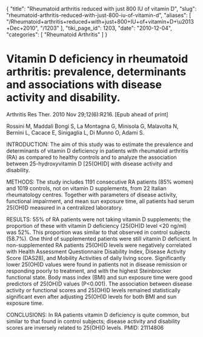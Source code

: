 {
  "title": "Rheumatoid arthritis reduced with just 800 IU of vitamin D",
  "slug": "rheumatoid-arthritis-reduced-with-just-800-iu-of-vitamin-d",
  "aliases": [
    "/Rheumatoid+arthritis+reduced+with+just+800+IU+of+vitamin+D+\u2013+Dec+2010",
    "/1203"
  ],
  "tiki_page_id": 1203,
  "date": "2010-12-04",
  "categories": [
    "Rheumatoid Arthritis"
  ]
}


# Vitamin D deficiency in rheumatoid arthritis: prevalence, determinants and associations with disease activity and disability.

Arthritis Res Ther. 2010 Nov 29;12(6):R216. <span>[Epub ahead of print]</span>

Rossini M, Maddali Bongi S, La Montagna G, Minisola G, Malavolta N, Bernini L, Cacace E, Sinigaglia L, Di Munno O, Adami S.

INTRODUCTION: The aim of this study was to estimate the prevalence and determinants of vitamin D deficiency in patients with rheumatoid arthritis (RA) as compared to healthy controls and to analyze the association between 25-hydroxyvitamin D <span>[25(OH)D]</span> with disease activity and disability.

METHODS: The study includes 1191 consecutive RA patients (85% women) and 1019 controls, not on vitamin D supplements, from 22 Italian rheumatology centres. Together with parameters of disease activity, functional impairment, and mean sun exposure time, all patients had serum 25(OH)D measured in a centralized laboratory.

RESULTS: 55% of RA patients were not taking vitamin D supplements; the proportion of these with vitamin D deficiency (25(OH)D level <20 ng/ml) was 52%. This proportion was similar to that observed in control subjects (58.7%). One third of supplemented patients were still vitamin D deficient. In non-supplemented RA patients 25(OH)D levels were negatively correlated with Health Assessment Questionnaire Disability Index, Disease Activity Score (DAS28), and Mobility Activities of daily living score. Significantly lower 25(OH)D values were found in patients not in disease remission or responding poorly to treatment, and with the highest Steinbrocker functional state. Body mass index (BMI) and sun exposure time were good predictors of 25(OH)D values (P<0.001). The association between disease activity or functional scores and 25(OH)D levels remained statistically significant even after adjusting 25(OH)D levels for both BMI and sun exposure time.

CONCLUSIONS: In RA patients vitamin D deficiency is quite common, but similar to that found in control subjects; disease activity and disability scores are inversely related to 25(OH)D levels. PMID: 21114806 

